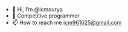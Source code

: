 - 👋 Hi, I’m @icmourya
- 👀 Competitive programmer
- 📫 How to reach me icm961625@gmail.com

<!---
icmourya/icmourya is a ✨ special ✨ repository because its `README.md` (this file) appears on your GitHub profile.
You can click the Preview link to take a look at your changes.
--->
